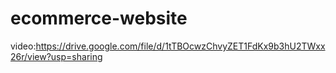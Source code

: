 # ecommerce-website
video:https://drive.google.com/file/d/1tTBOcwzChvyZET1FdKx9b3hU2TWxx26r/view?usp=sharing
